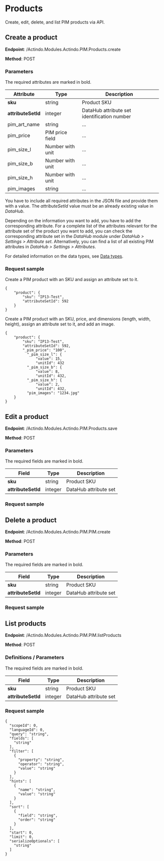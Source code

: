 # Products

Create, edit, delete, and list PIM products via API. 

## Create a product  

**Endpoint**: /Actindo.Modules.Actindo.PIM.Products.create

**Method**: POST

[comment]: <> (Evtl. method weglassen, alle POST in Actindo)

### Parameters

The required attributes are marked in bold.

| Attribute      | Type | Description |  
| ----------- | ----------- | ---------- | 
| **sku**      | string   |  Product SKU |
| **attributeSetId**   | integer  | DataHub attribute set identification number |
| pim_art_name | string | ... |
| pim_price | PIM price field | ... |
| pim_size_l | Number with unit | ... |
| pim_size_b | Number with unit | ... |
| pim_size_h | Number with unit | ... |
| pim_images | string | ... |

You have to include all required attributes in the JSON file and provide them with a value. The *attributeSetId* value must be an already existing value in *DataHub*.  

Depending on the information you want to add, you have to add the corresponding attribute. For a complete list of the attributes relevant for the attribute set of the product you want to add, you can check the corresponding attribute set in the *DataHub* module under *DataHub > Settings > Attribute set*. Alternatively, you can find a list of all existing PIM attributes in *DataHub > Settings > Attributes*.

[comment]: <> (Stimmt das? In API Request sample gibt es viel mehr? PIM Basic set + ...?)

For detailed information on the data types, see [Data types](../../DataHub/UserInterface/04_DataTypeList.md).


### Request sample  

Create a PIM product with an SKU and assign an attribute set to it.


    {
        "product": {
            "sku": "IP13-Test",
            "attributeSetId": 592
        }
    }

Create a PIM product with an SKU, price, and dimensions (length, width, height), assign an attribute set to it, and add an image.  

    {
        "product": {
            "sku": "IP13-Test",
            "attributeSetId": 592,
            "_pim_price": "100",
              "_pim_size_l": {
                  "value": 15,
                  "unitId": 432
              "_pim_size_b": {
                  "value": 8,
                  "unitId": 432,
              "_pim_size_h": {
                  "value": 2,
                  "unitId": 432,
              "pim_images": "1234.jpg"
        }
    }

[comment]: <> (Andere Attribute hinzufügen, die sinnvoll sein können. Oder unterschiedliche Samples angeben, z.B. mit _pim_size_l/b/h, ... s. PIM basic set)



## Edit a product

**Endpoint**: /Actindo.Modules.Actindo.PIM.Products.save

**Method**: POST

### Parameters

The required fields are marked in bold.

| Field      | Type | Description |  
| ----------- | ----------- | ---------- | 
| **sku**      | string    |  Product SKU |
| **attributeSetId**   | integer  | DataHub attribute set  |


### Request sample



## Delete a product


**Endpoint**: /Actindo.Modules.Actindo.PIM.PIM.create  

**Method**: POST

### Parameters

The required fields are marked in bold.

| Field      | Type | Description |  
| ----------- | ----------- | ---------- | 
| **sku**      | string    |  Product SKU |
| **attributeSetId**   | integer  | DataHub attribute set  |


### Request sample



## List products

**Endpoint**: /Actindo.Modules.Actindo.PIM.PIM.listProducts

**Method**: POST


### Definitions / Parameters

The required fields are marked in bold.

| Field      | Type | Description |  
| ----------- | ----------- | ---------- | 
| **sku**      | string    |  Product SKU |
| **attributeSetId**   | integer  | DataHub attribute set  |


### Request sample  

    {
      "scopeId": 0,
      "languageId": 0,
      "query": "string",
      "fields": [
        "string"
      ],
      "filter": [
        {
          "property": "string",
          "operator": "string",
          "value": "string"
        }
      ],
      "hints": [
        {
          "name": "string",
          "value": "string"
        }
      ],
      "sort": [
        {
          "field": "string",
          "order": "string"
        }
      ],
      "start": 0,
      "limit": 0,
      "serializeOptionals": [
        "string"
      ]
    }



